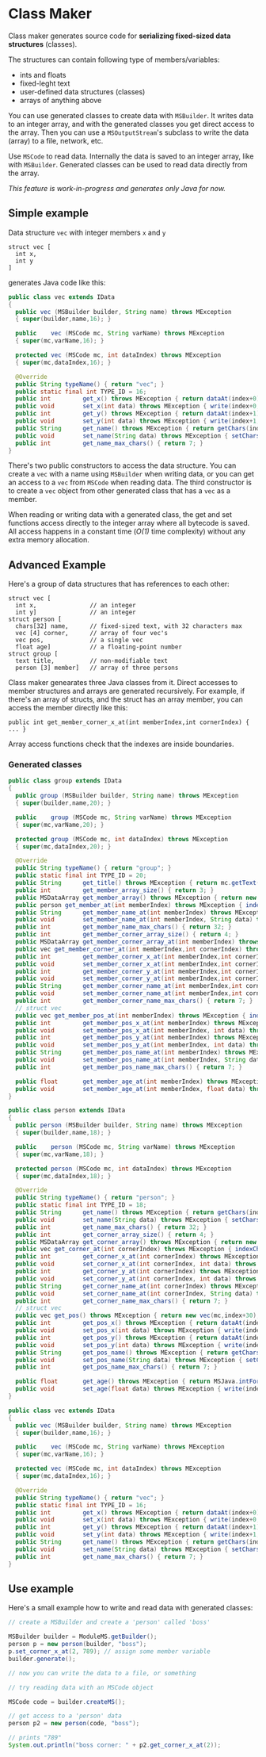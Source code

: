 # Class Maker

Class maker generates source code for **serializing fixed-sized data structures** (classes).

The structures can contain following type of members/variables:
 * ints and floats
 * fixed-leght text
 * user-defined data structures (classes)
 * arrays of anything above

You can use generated classes to create data with `MSBuilder`.
It writes data to an integer array, and with the generated classes you get direct access to the array.
Then you can use a `MSOutputStream`'s subclass to write the data (array) to a file, network, etc.

Use `MSCode` to read data. Internally the data is saved to an integer array, like with `MSBuilder`.
Generated classes can be used to read data directly from the array.

_This feature is work-in-progress and generates only Java for now._

## Simple example

Data structure `vec` with integer members `x` and `y`

```
struct vec [
  int x,
  int y
]
```

generates Java code like this:

```java
public class vec extends IData
{
  public vec (MSBuilder builder, String name) throws MException
  { super(builder,name,16); }

  public    vec (MSCode mc, String varName) throws MException
  { super(mc,varName,16); }

  protected vec (MSCode mc, int dataIndex) throws MException
  { super(mc,dataIndex,16); }

  @Override
  public String typeName() { return "vec"; }
  public static final int TYPE_ID = 16;
  public int         get_x() throws MException { return dataAt(index+0); }
  public void        set_x(int data) throws MException { write(index+0, data); }
  public int         get_y() throws MException { return dataAt(index+1); }
  public void        set_y(int data) throws MException { write(index+1, data); }
  public String      get_name() throws MException { return getChars(index+2); }
  public void        set_name(String data) throws MException { setChars(index+2, data, 7); }
  public int         get_name_max_chars() { return 7; }
}
```

There's two public constructors to access the data structure.
You can create a `vec` with a name using `MSBuilder` when writing data, or
you can get an access to a `vec` from `MSCode` when reading data.
The third constructor is to create a `vec` object from other generated class that has a `vec` as a member.

When reading or writing data with a generated class, the get and set functions access directly to the integer array where all bytecode is saved.
All access happens in a constant time (_O(1)_ time complexity) without any extra memory allocation.

## Advanced Example

Here's a group of data structures that has references to each other:

```
struct vec [
  int x,               // an integer
  int y]               // an integer
struct person [  
  chars[32] name,      // fixed-sized text, with 32 characters max
  vec [4] corner,      // array of four vec's
  vec pos,             // a single vec
  float age]           // a floating-point number
struct group [  
  text title,          // non-modifiable text
  person [3] member]   // array of three persons
```

Class maker genearates three Java classes from it. Direct accesses to member structures and arrays are generated recursively.
For example, if there's an array of structs, and the struct has an array member, you can access the member directly like this:

```
public int get_member_corner_x_at(int memberIndex,int cornerIndex) { ... }
```

Array access functions check that the indexes are inside boundaries.

### Generated classes

```java
public class group extends IData
{
  public group (MSBuilder builder, String name) throws MException
  { super(builder,name,20); }

  public    group (MSCode mc, String varName) throws MException
  { super(mc,varName,20); }

  protected group (MSCode mc, int dataIndex) throws MException
  { super(mc,dataIndex,20); }

  @Override
  public String typeName() { return "group"; }
  public static final int TYPE_ID = 20;
  public String      get_title() throws MException { return mc.getText(dataAt(index+0)); }
  public int         get_member_array_size() { return 3; }
  public MSDataArray get_member_array() throws MException { return new MSDataArray(mm,1,index+1); }
  public person get_member_at(int memberIndex) throws MException { indexCheck(memberIndex,3); return new person(mc,index+1); }
  public String      get_member_name_at(int memberIndex) throws MException { indexCheck(memberIndex,3); return getChars(index+1+(memberIndex*36)); }
  public void        set_member_name_at(int memberIndex, String data) throws MException { indexCheck(memberIndex,3); setChars(index+1+(memberIndex*36), data, 32); }
  public int         get_member_name_max_chars() { return 32; }
  public int         get_member_corner_array_size() { return 4; }
  public MSDataArray get_member_corner_array_at(int memberIndex) throws MException { indexCheck(memberIndex,3); return new MSDataArray(mm,1,index+11+(memberIndex*36)); }
  public vec get_member_corner_at(int memberIndex,int cornerIndex) throws MException { indexCheck(memberIndex,3); indexCheck(cornerIndex,4); return new vec(mc,index+11); }
  public int         get_member_corner_x_at(int memberIndex,int cornerIndex) throws MException { indexCheck(memberIndex,3); indexCheck(cornerIndex,4); return dataAt(index+11+(memberIndex*36+cornerIndex*5)); }
  public void        set_member_corner_x_at(int memberIndex,int cornerIndex, int data) throws MException { indexCheck(memberIndex,3); indexCheck(cornerIndex,4); write(index+11+(memberIndex*36+cornerIndex*5), data); }
  public int         get_member_corner_y_at(int memberIndex,int cornerIndex) throws MException { indexCheck(memberIndex,3); indexCheck(cornerIndex,4); return dataAt(index+12+(memberIndex*36+cornerIndex*5)); }
  public void        set_member_corner_y_at(int memberIndex,int cornerIndex, int data) throws MException { indexCheck(memberIndex,3); indexCheck(cornerIndex,4); write(index+12+(memberIndex*36+cornerIndex*5), data); }
  public String      get_member_corner_name_at(int memberIndex,int cornerIndex) throws MException { indexCheck(memberIndex,3); indexCheck(cornerIndex,4); return getChars(index+13+(memberIndex*36+cornerIndex*5)); }
  public void        set_member_corner_name_at(int memberIndex,int cornerIndex, String data) throws MException { indexCheck(memberIndex,3); indexCheck(cornerIndex,4); setChars(index+13+(memberIndex*36+cornerIndex*5), data, 7); }
  public int         get_member_corner_name_max_chars() { return 7; }
  // struct vec
  public vec get_member_pos_at(int memberIndex) throws MException { indexCheck(memberIndex,3); return new vec(mc,index+31+(memberIndex*36)); }
  public int         get_member_pos_x_at(int memberIndex) throws MException { indexCheck(memberIndex,3); return dataAt(index+31+(memberIndex*36)); }
  public void        set_member_pos_x_at(int memberIndex, int data) throws MException { indexCheck(memberIndex,3); write(index+31+(memberIndex*36), data); }
  public int         get_member_pos_y_at(int memberIndex) throws MException { indexCheck(memberIndex,3); return dataAt(index+32+(memberIndex*36)); }
  public void        set_member_pos_y_at(int memberIndex, int data) throws MException { indexCheck(memberIndex,3); write(index+32+(memberIndex*36), data); }
  public String      get_member_pos_name_at(int memberIndex) throws MException { indexCheck(memberIndex,3); return getChars(index+33+(memberIndex*36)); }
  public void        set_member_pos_name_at(int memberIndex, String data) throws MException { indexCheck(memberIndex,3); setChars(index+33+(memberIndex*36), data, 7); }
  public int         get_member_pos_name_max_chars() { return 7; }

  public float       get_member_age_at(int memberIndex) throws MException { indexCheck(memberIndex,3); return MSJava.intFormatToFloat(dataAt(index+36+(memberIndex*36))); }
  public void        set_member_age_at(int memberIndex, float data) throws MException { indexCheck(memberIndex,3); write(index+36+(memberIndex*36), MSJava.floatToIntFormat(data)); }
}
```

```java
public class person extends IData
{
  public person (MSBuilder builder, String name) throws MException
  { super(builder,name,18); }

  public    person (MSCode mc, String varName) throws MException
  { super(mc,varName,18); }

  protected person (MSCode mc, int dataIndex) throws MException
  { super(mc,dataIndex,18); }

  @Override
  public String typeName() { return "person"; }
  public static final int TYPE_ID = 18;
  public String      get_name() throws MException { return getChars(index+0); }
  public void        set_name(String data) throws MException { setChars(index+0, data, 32); }
  public int         get_name_max_chars() { return 32; }
  public int         get_corner_array_size() { return 4; }
  public MSDataArray get_corner_array() throws MException { return new MSDataArray(mm,1,index+10); }
  public vec get_corner_at(int cornerIndex) throws MException { indexCheck(cornerIndex,4); return new vec(mc,index+10); }
  public int         get_corner_x_at(int cornerIndex) throws MException { indexCheck(cornerIndex,4); return dataAt(index+10+(cornerIndex*5)); }
  public void        set_corner_x_at(int cornerIndex, int data) throws MException { indexCheck(cornerIndex,4); write(index+10+(cornerIndex*5), data); }
  public int         get_corner_y_at(int cornerIndex) throws MException { indexCheck(cornerIndex,4); return dataAt(index+11+(cornerIndex*5)); }
  public void        set_corner_y_at(int cornerIndex, int data) throws MException { indexCheck(cornerIndex,4); write(index+11+(cornerIndex*5), data); }
  public String      get_corner_name_at(int cornerIndex) throws MException { indexCheck(cornerIndex,4); return getChars(index+12+(cornerIndex*5)); }
  public void        set_corner_name_at(int cornerIndex, String data) throws MException { indexCheck(cornerIndex,4); setChars(index+12+(cornerIndex*5), data, 7); }
  public int         get_corner_name_max_chars() { return 7; }
  // struct vec
  public vec get_pos() throws MException { return new vec(mc,index+30); }
  public int         get_pos_x() throws MException { return dataAt(index+30); }
  public void        set_pos_x(int data) throws MException { write(index+30, data); }
  public int         get_pos_y() throws MException { return dataAt(index+31); }
  public void        set_pos_y(int data) throws MException { write(index+31, data); }
  public String      get_pos_name() throws MException { return getChars(index+32); }
  public void        set_pos_name(String data) throws MException { setChars(index+32, data, 7); }
  public int         get_pos_name_max_chars() { return 7; }

  public float       get_age() throws MException { return MSJava.intFormatToFloat(dataAt(index+35)); }
  public void        set_age(float data) throws MException { write(index+35, MSJava.floatToIntFormat(data)); }
}
```

```java
public class vec extends IData
{
  public vec (MSBuilder builder, String name) throws MException
  { super(builder,name,16); }

  public    vec (MSCode mc, String varName) throws MException
  { super(mc,varName,16); }

  protected vec (MSCode mc, int dataIndex) throws MException
  { super(mc,dataIndex,16); }

  @Override
  public String typeName() { return "vec"; }
  public static final int TYPE_ID = 16;
  public int         get_x() throws MException { return dataAt(index+0); }
  public void        set_x(int data) throws MException { write(index+0, data); }
  public int         get_y() throws MException { return dataAt(index+1); }
  public void        set_y(int data) throws MException { write(index+1, data); }
  public String      get_name() throws MException { return getChars(index+2); }
  public void        set_name(String data) throws MException { setChars(index+2, data, 7); }
  public int         get_name_max_chars() { return 7; }
}
```

## Use example

Here's a small example how to write and read data with generated classes:

```java
// create a MSBuilder and create a 'person' called 'boss'

MSBuilder builder = ModuleMS.getBuilder();
person p = new person(builder, "boss");
p.set_corner_x_at(2, 789); // assign some member variable
builder.generate();

// now you can write the data to a file, or something

// try reading data with an MSCode object		

MSCode code = builder.createMS();

// get access to a 'person' data
person p2 = new person(code, "boss");

// prints "789"
System.out.println("boss corner: " + p2.get_corner_x_at(2));
```

